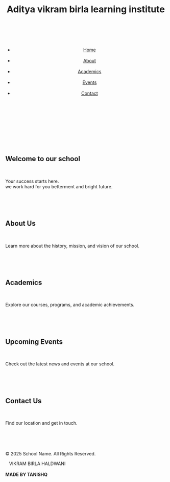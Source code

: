 <!DOCTYPE html>
<html lang="en">
<head>    
<meta charset="UTF-8">    <meta name="viewport" content="width=device-width, initial-scale=1.0">       <link rel="stylesheet" href="styles.css"></head><body>    <header>        <div class="logo">            <h1>Aditya vikram birla learning institute </h1>        </div>        <nav>            <ul>                <li><a href="#home">Home</a></li>                <li><a href="#about">About</a></li>                <li><a href="#academics">Academics</a></li>                <li><a href="#events">Events</a></li>                <li><a href="#contact">Contact</a></li>            </ul>        </nav>    </header>    <section id="home">        <h2>Welcome to our school </h2>        <p>Your success starts here.<br>we work hard for you betterment and bright future.</p>    </section>    <section id="about">        <h2>About Us</h2>        <p>Learn more about the history, mission, and vision of our school.</p>    </section>    <section id="academics">        <h2>Academics</h2>        <p>Explore our courses, programs, and academic achievements.</p>    </section>    <section id="events">        <h2>Upcoming Events</h2>        <p>Check out the latest news and events at our school.</p>    </section>    <section id="contact">        <h2>Contact Us</h2>        <p>Find our location and get in touch.</p>    </section>    <footer>        <p>&copy; 2025 School Name. All Rights Reserved.</p>    VIKRAM BIRLA HALDWANI <br><br><B>MADE BY TANISHQ</B></footer></body></html>
